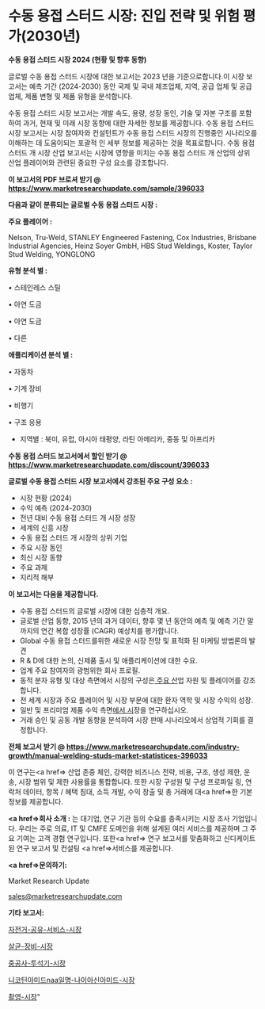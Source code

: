# 수동 용접 스터드 시장: 진입 전략 및 위험 평가(2030년)

<strong>수동 용접 스터드 시장 2024 (현황 및 향후 동향)</strong>

글로벌 수동 용접 스터드 시장에 대한 보고서는 2023 년을 기준으로합니다.이 시장 보고서는 예측 기간 (2024-2030) 동안 국제 및 국내 제조업체, 지역, 공급 업체 및 공급 업체, 제품 변형 및 제품 유형을 분석합니다.

수동 용접 스터드 시장 보고서는 개발 속도, 용량, 성장 동인, 기술 및 자본 구조를 포함하여 과거, 현재 및 미래 시장 동향에 대한 자세한 정보를 제공합니다. 수동 용접 스터드 시장 보고서는 시장 참여자와 컨설턴트가 수동 용접 스터드 시장의 진행중인 시나리오를 이해하는 데 도움이되는 포괄적 인 세부 정보를 제공하는 것을 목표로합니다. 수동 용접 스터드 개 시장 산업 보고서는 시장에 영향을 미치는 수동 용접 스터드 개 산업의 상위 산업 플레이어와 관련된 중요한 구성 요소를 강조합니다.



<strong>이 보고서의 PDF 브로셔 받기 @ <a href=https://www.marketresearchupdate.com/sample/396033>https://www.marketresearchupdate.com/sample/396033</a></strong>



<strong>다음과 같이 분류되는 글로벌 수동 용접 스터드 시장 :</strong>



<strong>주요 플레이어 :</strong>

Nelson, Tru-Weld, STANLEY Engineered Fastening, Cox Industries, Brisbane Industrial Agencies, Heinz Soyer GmbH, HBS Stud Weldings, Koster, Taylor Stud Welding, YONGLONG



<strong>유형 분석 별 :</strong>

• 스테인레스 스틸

• 아연 도금

• 아연 도금

• 다른



<strong>애플리케이션 분석 별 :</strong>

• 자동차

• 기계 장비

• 비행기

• 구조 응용

<ul>
  <li>지역별 : 북미, 유럽, 아시아 태평양, 라틴 아메리카, 중동 및 아프리카</li>
</ul>


<strong>수동 용접 스터드 보고서에서 할인 받기 @ <a href=https://www.marketresearchupdate.com/discount/396033>https://www.marketresearchupdate.com/discount/396033</a></strong>



<strong>글로벌 수동 용접 스터드 시장 보고서에서 강조된 주요 구성 요소 :</strong>
<ul>
  <li>시장 현황 (2024)</li>
  <li>수익 예측 (2024-2030)</li>
  <li>전년 대비 수동 용접 스터드 개 시장 성장</li>
  <li>세계의 신흥 시장</li>
  <li>수동 용접 스터드 개 시장의 상위 기업</li>
  <li>주요 시장 동인</li>
  <li>최신 시장 동향</li>
  <li>주요 과제</li>
  <li>지리적 해부</li>
</ul>


<strong>이 보고서는 다음을 제공합니다.</strong>
<ul>
  <li>수동 용접 스터드의 글로벌 시장에 대한 심층적 개요.</li>
  <li>글로벌 산업 동향, 2015 년의 과거 데이터, 향후 몇 년 동안의 예측 및 예측 기간 말까지의 연간 복합 성장률 (CAGR) 예상치를 평가합니다.</li>
  <li>Global 수동 용접 스터드를위한 새로운 시장 전망 및 표적화 된 마케팅 방법론의 발견</li>
  <li>R &amp; D에 대한 논의, 신제품 출시 및 애플리케이션에 대한 수요.</li>
  <li>업계 주요 참여자의 광범위한 회사 프로필.</li>
  <li>동적 분자 유형 및 대상 측면에서 시장의 구성은<a href=> 주요 산</a>업 자원 및 플레이어를 강조합니다.</li>
  <li>전 세계 시장과 주요 플레이어 및 시장 부문에 대한 환자 역학 및 시장 수익의 성장.</li>
  <li>일반 및 프리미엄 제품 수익 측면<a href=>에서 시</a>장을 연구하십시오.</li>
  <li>거래 승인 및 공동 개발 동향을 분석하여 시장 판매 시나리오에서 상업적 기회를 결정합니다.</li>
</ul>



<strong>전체 보고서 받기 @ <a href=https://www.marketresearchupdate.com/industry-growth/manual-welding-studs-market-statistices-396033>https://www.marketresearchupdate.com/industry-growth/manual-welding-studs-market-statistices-396033</a></strong>

이 연구는<a href=> 산업 존중</a> 체인, 강력한 비즈니스 전략, 비용, 구조, 생성 제한, 운송, 시장 범위 및 제한 사용률을 통합합니다. 또한 시장 구성원 및 구성 프로파일 링, 연락처 데이터, 항목 / 혜택 침대, 소득 개발, 수익 창출 및 총 거래에 대<a href=>한 기본 </a>정보를 제공합니다.



<strong><a href=>회사 소</a>개 :</strong>
는 대기업, 연구 기관 등의 수요를 충족시키는 시장 조사 기업입니다. 우리는 주로 의료, IT 및 CMFE 도메인을 위해 설계된 여러 서비스를 제공하며 그 주요 기여는 고객 경험 연구입니다. 또한<a href=> 연구 보</a>고서를 맞춤화하고 신디케이트 된 연구 보고서 및 컨설팅 <a href=>서비스</a>를 제공합니다.



<strong><a href=>문의하기:</a></strong>

Market Research Update

sales@marketresearchupdate.com



<strong>기타 보고서:</strong>

<a href=https://www.linkedin.com/pulse/자전거-공유-서비스-시장-세분화-연구-및-목표-고객2029년-survey-spotlight-pro-24-analysis/>자전거-공유-서비스-시장</a>

<a href=https://www.linkedin.com/pulse/살균-장비-시장-규모-및-성장-2023-market-matrix-musings-analysis-hxl1f/>살균-장비-시장</a>

<a href=https://www.linkedin.com/pulse/중공사-투석기-시장-동향-및-성장-전망-trendsetters-talk-360-analysis-mchaf/>중공사-투석기-시장</a>

<a href=https://www.linkedin.com/pulse/니코틴아미드naa일명-나이아신아미드-시장-규모-및-성장-2023-trendsetters-talk-360-analysis-kq73f/>니코틴아미드naa일명-나이아신아미드-시장</a>

<a href=https://www.linkedin.com/pulse/촬영-시장-현재-및-미래-성장-2029-data-dive-diaries-24-analysis-s3grf/>촬영-시장</a>"
